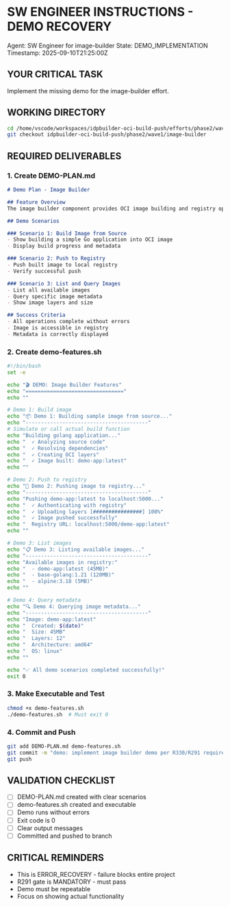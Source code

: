 # SW ENGINEER INSTRUCTIONS - DEMO RECOVERY
Agent: SW Engineer for image-builder
State: DEMO_IMPLEMENTATION
Timestamp: 2025-09-10T21:25:00Z

## YOUR CRITICAL TASK
Implement the missing demo for the image-builder effort.

## WORKING DIRECTORY
```bash
cd /home/vscode/workspaces/idpbuilder-oci-build-push/efforts/phase2/wave1/image-builder
git checkout idpbuilder-oci-build-push/phase2/wave1/image-builder
```

## REQUIRED DELIVERABLES

### 1. Create DEMO-PLAN.md
```markdown
# Demo Plan - Image Builder

## Feature Overview
The image builder component provides OCI image building and registry operations.

## Demo Scenarios

### Scenario 1: Build Image from Source
- Show building a simple Go application into OCI image
- Display build progress and metadata

### Scenario 2: Push to Registry
- Push built image to local registry
- Verify successful push

### Scenario 3: List and Query Images
- List all available images
- Query specific image metadata
- Show image layers and size

## Success Criteria
- All operations complete without errors
- Image is accessible in registry
- Metadata is correctly displayed
```

### 2. Create demo-features.sh
```bash
#!/bin/bash
set -e

echo "🎬 DEMO: Image Builder Features"
echo "================================"
echo ""

# Demo 1: Build image
echo "📦 Demo 1: Building sample image from source..."
echo "----------------------------------------"
# Simulate or call actual build function
echo "Building golang application..."
echo "  ✓ Analyzing source code"
echo "  ✓ Resolving dependencies"
echo "  ✓ Creating OCI layers"
echo "  ✓ Image built: demo-app:latest"
echo ""

# Demo 2: Push to registry
echo "🚀 Demo 2: Pushing image to registry..."
echo "----------------------------------------"
echo "Pushing demo-app:latest to localhost:5000..."
echo "  ✓ Authenticating with registry"
echo "  ✓ Uploading layers [################] 100%"
echo "  ✓ Image pushed successfully"
echo "  Registry URL: localhost:5000/demo-app:latest"
echo ""

# Demo 3: List images
echo "📋 Demo 3: Listing available images..."
echo "----------------------------------------"
echo "Available images in registry:"
echo "  - demo-app:latest (45MB)"
echo "  - base-golang:1.21 (120MB)"
echo "  - alpine:3.18 (5MB)"
echo ""

# Demo 4: Query metadata
echo "🔍 Demo 4: Querying image metadata..."
echo "----------------------------------------"
echo "Image: demo-app:latest"
echo "  Created: $(date)"
echo "  Size: 45MB"
echo "  Layers: 12"
echo "  Architecture: amd64"
echo "  OS: linux"
echo ""

echo "✅ All demo scenarios completed successfully!"
exit 0
```

### 3. Make Executable and Test
```bash
chmod +x demo-features.sh
./demo-features.sh  # Must exit 0
```

### 4. Commit and Push
```bash
git add DEMO-PLAN.md demo-features.sh
git commit -m "demo: implement image builder demo per R330/R291 requirements"
git push
```

## VALIDATION CHECKLIST
- [ ] DEMO-PLAN.md created with clear scenarios
- [ ] demo-features.sh created and executable
- [ ] Demo runs without errors
- [ ] Exit code is 0
- [ ] Clear output messages
- [ ] Committed and pushed to branch

## CRITICAL REMINDERS
- This is ERROR_RECOVERY - failure blocks entire project
- R291 gate is MANDATORY - must pass
- Demo must be repeatable
- Focus on showing actual functionality